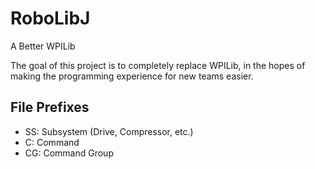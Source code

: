 RoboLibJ
==
A Better WPILib

The goal of this project is to completely replace WPILib, in the hopes of making the programming experience for new teams easier.

File Prefixes
--
* SS: Subsystem (Drive, Compressor, etc.)
* C: Command
* CG: Command Group
